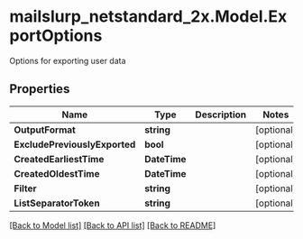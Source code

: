 # mailslurp_netstandard_2x.Model.ExportOptions
Options for exporting user data

## Properties

Name | Type | Description | Notes
------------ | ------------- | ------------- | -------------
**OutputFormat** | **string** |  | [optional] 
**ExcludePreviouslyExported** | **bool** |  | [optional] 
**CreatedEarliestTime** | **DateTime** |  | [optional] 
**CreatedOldestTime** | **DateTime** |  | [optional] 
**Filter** | **string** |  | [optional] 
**ListSeparatorToken** | **string** |  | [optional] 

[[Back to Model list]](../README#documentation-for-models) [[Back to API list]](../README#documentation-for-api-endpoints) [[Back to README]](../README)

